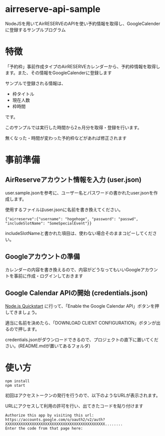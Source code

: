 airreserve-api-sample
===

NodeJSを用いてAirRESERVEのAPIを使い予約情報を取得し、GoogleCalenderに登録するサンプルプログラム

# 特徴
「予約枠」事前作成タイプのAirRESERVEカレンダーから、予約枠情報を取得します。また、その情報をGoogleCalenderに登録します

サンプルで登録される情報は、
+ 枠タイトル
+ 現在人数
+ 枠時間

です。

このサンプルでは実行した時間から2ヵ月分を取得・登録を行います。

無くなった・時間が変わった予約枠などがあれば修正されます

# 事前準備
## AirReserveアカウント情報を入力 (user.json)
user.sample.jsonを参考に、ユーザー名とパスワードの書かれたuser.jsonを作成します。

使用するファイルはuser.jsonに名前を書き換えてください。

```
{"airreserve":{"username": "hogehoge", "password": "passwd", "includeSlotName": "SomeSpecialEvent"}}
```
includeSlotNameと書かれた項目は、使わない場合そのままコピーしてください。

## Googleアカウントの準備
カレンダーの内容を書き換えるので、内容がどうなってもいいGoogleアカウントを事前に作成・ログインしておきます

## Google Calendar APIの開始 (credentials.json)
[Node.js Quickstart](https://developers.google.com/calendar/quickstart/nodejs) に行って、「Enable the Google Calendar API」ボタンを押してきましょう。

適当に名前を決めたら、「DOWNLOAD CLIENT CONFIGURATION」ボタンが出るので押します。

credentials.jsonがダウンロードできるので、プロジェクトの直下に置いてください。(README.mdが置いてあるフォルダ)

# 使い方
```
npm install
npm start
```

初回はアクセストークンの発行を行うので、以下のようなURLが表示されます。

URLにアクセスして利用の許可を行い、出てきたコードを貼り付けます

```
Authorize this app by visiting this url: https://accounts.google.com/o/oauth2/v2/auth?XXXXXXXXXXXXXXXXXXXXXXXXXXXXXXXXXXXXXXXXXXXXX........
Enter the code from that page here:
```

